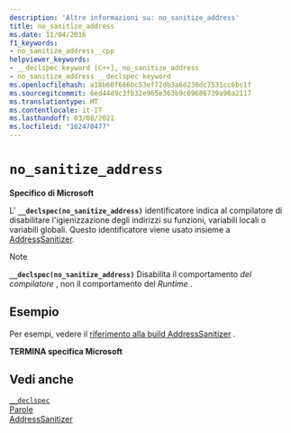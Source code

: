 ```yaml
---
description: 'Altre informazioni su: no_sanitize_address'
title: no_sanitize_address
ms.date: 11/04/2016
f1_keywords:
- no_sanitize_address__cpp
helpviewer_keywords:
- __declspec keyword [C++], no_sanitize_address
- no_sanitize_address __declspec keyword
ms.openlocfilehash: a18b60f666bc53ef72db3a6d230dc7531cc6bc1f
ms.sourcegitcommit: 6ed44d9c3fb32e965e363b9c69686739a90a2117
ms.translationtype: MT
ms.contentlocale: it-IT
ms.lasthandoff: 03/08/2021
ms.locfileid: "102470477"
---
```

# `no_sanitize_address`

**Specifico di Microsoft**

L' **`__declspec(no_sanitize_address)`** identificatore indica al compilatore di disabilitare l'igienizzazione degli indirizzi su funzioni, variabili locali o variabili globali. Questo identificatore viene usato insieme a [AddressSanitizer](../sanitizers/asan.md).

> [!NOTE]
> **`__declspec(no_sanitize_address)`** Disabilita il comportamento _del compilatore_ , non il comportamento del *Runtime* .

## <a name="example"></a>Esempio

Per esempi, vedere il [riferimento alla build AddressSanitizer](../sanitizers/asan-building.md#__declspecno_sanitize_address) .

**TERMINA specifica Microsoft**

## <a name="see-also"></a>Vedi anche

[`__declspec`](../cpp/declspec.md)\
[Parole](../cpp/keywords-cpp.md)\
[AddressSanitizer](../sanitizers/asan.md)
